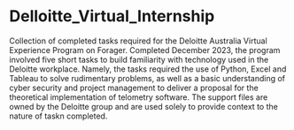 # Delloitte_Virtual_Internship
Collection of completed tasks required for the Deloitte Australia Virtual Experience Program on Forager.
Completed December 2023, the program involved five short tasks to build familiarity with technology used in the Deloitte workplace. Namely, the tasks required the use of Python, Excel and Tableau to solve rudimentary problems, as well as a basic understanding of cyber security and project management to deliver a proposal for the theoretical implementation of telometry software.
The support files are owned by the Deloitte group and are used solely to provide context to the nature of taskn completed.
